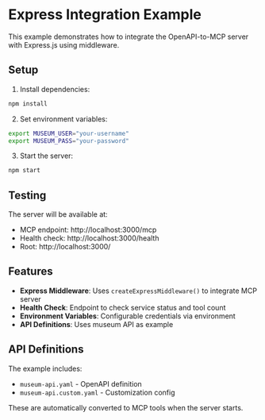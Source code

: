 # Express Integration Example

This example demonstrates how to integrate the OpenAPI-to-MCP server with Express.js using middleware.

## Setup

1. Install dependencies:
```bash
npm install
```

2. Set environment variables:
```bash
export MUSEUM_USER="your-username"
export MUSEUM_PASS="your-password"
```

3. Start the server:
```bash
npm start
```

## Testing

The server will be available at:
- MCP endpoint: http://localhost:3000/mcp
- Health check: http://localhost:3000/health
- Root: http://localhost:3000/

## Features

- **Express Middleware**: Uses `createExpressMiddleware()` to integrate MCP server
- **Health Check**: Endpoint to check service status and tool count
- **Environment Variables**: Configurable credentials via environment
- **API Definitions**: Uses museum API as example

## API Definitions

The example includes:
- `museum-api.yaml` - OpenAPI definition
- `museum-api.custom.yaml` - Customization config

These are automatically converted to MCP tools when the server starts.